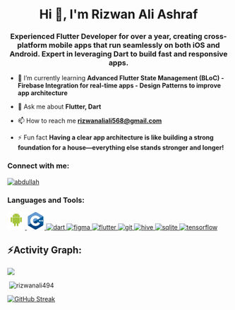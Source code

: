 <h1 align="center">Hi 👋, I'm Rizwan Ali Ashraf</h1>
<h3 align="center">Experienced Flutter Developer for over a year, creating cross-platform mobile apps that run seamlessly on both iOS and Android. Expert in leveraging Dart to build fast and responsive apps.</h3>

- 🌱 I’m currently learning **Advanced **Flutter State Management (BLoC)** - **Firebase Integration** for real-time apps - **Design Patterns** to improve app architecture**

- 💬 Ask me about **Flutter, Dart**

- 📫 How to reach me **rizwanaliali568@gmail.com**

- ⚡ Fun fact **Having a clear app architecture is like building a strong foundation for a house—everything else stands stronger and longer!**

<h3 align="left">Connect with me:</h3>
<p align="left">
<a href="https://www.linkedin.com/in/rizwan-ali-ashraf-66a655176" target="blank"><img align="center" src="https://raw.githubusercontent.com/rahuldkjain/github-profile-readme-generator/master/src/images/icons/Social/linked-in-alt.svg" alt="abdullah" height="30" width="40" /></a>
</p>

<h3 align="left">Languages and Tools:</h3>
<p align="left"> <a href="https://developer.android.com" target="_blank" rel="noreferrer"> <img src="https://raw.githubusercontent.com/devicons/devicon/master/icons/android/android-original-wordmark.svg" alt="android" width="40" height="40"/> </a> <a href="https://www.w3schools.com/cpp/" target="_blank" rel="noreferrer"> <img src="https://raw.githubusercontent.com/devicons/devicon/master/icons/cplusplus/cplusplus-original.svg" alt="cplusplus" width="40" height="40"/> </a> <a href="https://dart.dev" target="_blank" rel="noreferrer"> <img src="https://www.vectorlogo.zone/logos/dartlang/dartlang-icon.svg" alt="dart" width="40" height="40"/> </a> <a href="https://www.figma.com/" target="_blank" rel="noreferrer"> <img src="https://www.vectorlogo.zone/logos/figma/figma-icon.svg" alt="figma" width="40" height="40"/> </a> <a href="https://flutter.dev" target="_blank" rel="noreferrer"> <img src="https://www.vectorlogo.zone/logos/flutterio/flutterio-icon.svg" alt="flutter" width="40" height="40"/> </a> <a href="https://git-scm.com/" target="_blank" rel="noreferrer"> <img src="https://www.vectorlogo.zone/logos/git-scm/git-scm-icon.svg" alt="git" width="40" height="40"/> </a> <a href="https://hive.apache.org/" target="_blank" rel="noreferrer"> <img src="https://www.vectorlogo.zone/logos/apache_hive/apache_hive-icon.svg" alt="hive" width="40" height="40"/> </a> <a href="https://www.sqlite.org/" target="_blank" rel="noreferrer"> <img src="https://www.vectorlogo.zone/logos/sqlite/sqlite-icon.svg" alt="sqlite" width="40" height="40"/> </a> <a href="https://www.tensorflow.org" target="_blank" rel="noreferrer"> <img src="https://www.vectorlogo.zone/logos/tensorflow/tensorflow-icon.svg" alt="tensorflow" width="40" height="40"/> </a> </p>

<h2 align="left">⚡Activity Graph:</h2>
<img align="center" src="https://github-readme-activity-graph.vercel.app/graph?username=rizwanali494&theme=tokyo-night"/>


<p>&nbsp;<img align="center" src="https://github-readme-stats.vercel.app/api?username=rizwanali494&theme=default&show_icons=true&hide_border=true&count_private=true" alt="rizwanali494" /></p>

<a href="https://git.io/streak-stats"><img src="https://streak-stats.demolab.com?user=rizwanali494&hide_border=true&date_format=M%20j%5B%2C%20Y%5D&exclude_days=Sun" alt="GitHub Streak" /></a>

